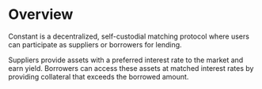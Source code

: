 # Overview

Constant is a decentralized, self-custodial matching protocol where users can participate as suppliers or borrowers for lending.

Suppliers provide assets with a preferred interest rate to the market and earn yield. Borrowers can access these assets at matched interest rates by providing collateral that exceeds the borrowed amount.
